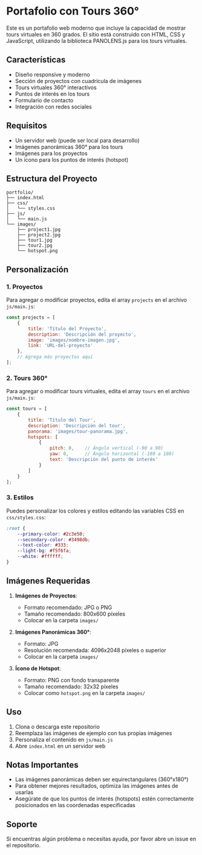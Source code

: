 # Portafolio con Tours 360°

Este es un portafolio web moderno que incluye la capacidad de mostrar tours virtuales en 360 grados. El sitio está construido con HTML, CSS y JavaScript, utilizando la biblioteca PANOLENS.js para los tours virtuales.

## Características

- Diseño responsive y moderno
- Sección de proyectos con cuadrícula de imágenes
- Tours virtuales 360° interactivos
- Puntos de interés en los tours
- Formulario de contacto
- Integración con redes sociales

## Requisitos

- Un servidor web (puede ser local para desarrollo)
- Imágenes panorámicas 360° para los tours
- Imágenes para los proyectos
- Un ícono para los puntos de interés (hotspot)

## Estructura del Proyecto

```
portfolio/
├── index.html
├── css/
│   └── styles.css
├── js/
│   └── main.js
└── images/
    ├── project1.jpg
    ├── project2.jpg
    ├── tour1.jpg
    ├── tour2.jpg
    └── hotspot.png
```

## Personalización

### 1. Proyectos
Para agregar o modificar proyectos, edita el array `projects` en el archivo `js/main.js`:

```javascript
const projects = [
    {
        title: 'Título del Proyecto',
        description: 'Descripción del proyecto',
        image: 'images/nombre-imagen.jpg',
        link: 'URL-del-proyecto'
    },
    // Agrega más proyectos aquí
];
```

### 2. Tours 360°
Para agregar o modificar tours virtuales, edita el array `tours` en el archivo `js/main.js`:

```javascript
const tours = [
    {
        title: 'Título del Tour',
        description: 'Descripción del tour',
        panorama: 'images/tour-panorama.jpg',
        hotspots: [
            {
                pitch: 0,    // Ángulo vertical (-90 a 90)
                yaw: 0,      // Ángulo horizontal (-180 a 180)
                text: 'Descripción del punto de interés'
            }
        ]
    }
];
```

### 3. Estilos
Puedes personalizar los colores y estilos editando las variables CSS en `css/styles.css`:

```css
:root {
    --primary-color: #2c3e50;
    --secondary-color: #3498db;
    --text-color: #333;
    --light-bg: #f5f6fa;
    --white: #ffffff;
}
```

## Imágenes Requeridas

1. **Imágenes de Proyectos**: 
   - Formato recomendado: JPG o PNG
   - Tamaño recomendado: 800x600 píxeles
   - Colocar en la carpeta `images/`

2. **Imágenes Panorámicas 360°**:
   - Formato: JPG
   - Resolución recomendada: 4096x2048 píxeles o superior
   - Colocar en la carpeta `images/`

3. **Ícono de Hotspot**:
   - Formato: PNG con fondo transparente
   - Tamaño recomendado: 32x32 píxeles
   - Colocar como `hotspot.png` en la carpeta `images/`

## Uso

1. Clona o descarga este repositorio
2. Reemplaza las imágenes de ejemplo con tus propias imágenes
3. Personaliza el contenido en `js/main.js`
4. Abre `index.html` en un servidor web

## Notas Importantes

- Las imágenes panorámicas deben ser equirectangulares (360°x180°)
- Para obtener mejores resultados, optimiza las imágenes antes de usarlas
- Asegúrate de que los puntos de interés (hotspots) estén correctamente posicionados en las coordenadas especificadas

## Soporte

Si encuentras algún problema o necesitas ayuda, por favor abre un issue en el repositorio.